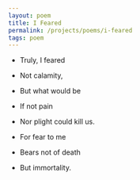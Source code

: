 ```yaml
---
layout: poem
title: I Feared
permalink: /projects/poems/i-feared
tags: poem
---
```

- Truly, I feared
- Not calamity,
- But what would be
- If not pain
- Nor plight could kill us.

- For fear to me
- Bears not of death
- But immortality.